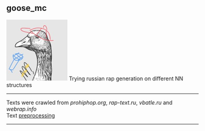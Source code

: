## goose_mc  
![goose_mc](/picture/goose_mc.jpg)
Trying russian rap generation on different NN structures  

---
Texts were crawled from *prohiphop.org*, *rap-text.ru*, *vbatle.ru* and *webrap.info*  
Text [preprocessing](code/extraction_of_notes.ipynb)  

---

